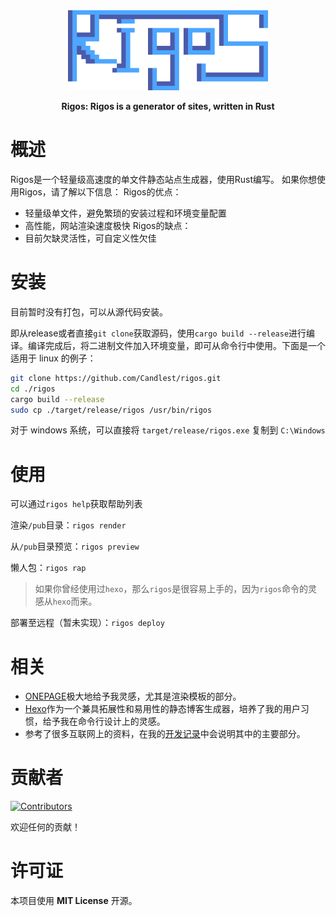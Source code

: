 <div align="center">
  <img src="./rigos_logo.png" alt="" width=320>
  <p><strong>Rigos: Rigos is a generator of sites, written in Rust</strong></p>

</div>

# 概述
Rigos是一个轻量级高速度的单文件静态站点生成器，使用Rust编写。
如果你想使用Rigos，请了解以下信息：
Rigos的优点：
- 轻量级单文件，避免繁琐的安装过程和环境变量配置
- 高性能，网站渲染速度极快
Rigos的缺点：
- 目前欠缺灵活性，可自定义性欠佳

# 安装

目前暂时没有打包，可以从源代码安装。

即从release或者直接`git clone`获取源码，使用`cargo build --release`进行编译。编译完成后，将二进制文件加入环境变量，即可从命令行中使用。下面是一个适用于 linux 的例子：

```bash
git clone https://github.com/Candlest/rigos.git
cd ./rigos
cargo build --release
sudo cp ./target/release/rigos /usr/bin/rigos
```

对于 windows 系统，可以直接将 `target/release/rigos.exe` 复制到 `C:\Windows`

# 使用

可以通过`rigos help`获取帮助列表

渲染`/pub`目录：`rigos render`

从`/pub`目录预览：`rigos preview`

懒人包：`rigos rap`

> 如果你曾经使用过`hexo`，那么`rigos`是很容易上手的，因为`rigos`命令的灵感从`hexo`而来。

部署至远程（暂未实现）：`rigos deploy`

# 相关

- [ONEPAGE](https://github.com/hanpei/onepage)极大地给予我灵感，尤其是渲染模板的部分。
- [Hexo](https://github.com/hexojs/hexo)作为一个兼具拓展性和易用性的静态博客生成器，培养了我的用户习惯，给予我在命令行设计上的灵感。
- 参考了很多互联网上的资料，在我的[开发记录](https://www.zhihu.com/column/c_1664617254036639745)中会说明其中的主要部分。

# 贡献者

[<a href="https://github.com/Candlest/rigos/graphs/contributors"><img src="https://contrib.rocks/image?repo=Candlest/rigos" alt="Contributors" /></a>](https://github.com/Candlest)

欢迎任何的贡献！

# 许可证

本项目使用 **MIT License** 开源。